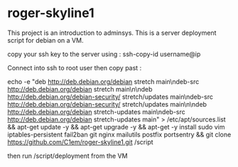 # roger-skyline1

This project is an introduction to adminsys.
This is a server deployment script for debian on a VM.

copy your ssh key to the server using : ssh-copy-id username@ip

Connect into ssh to root user then copy past :

echo -e "deb http://deb.debian.org/debian stretch main\ndeb-src http://deb.debian.org/debian stretch main\n\ndeb http://deb.debian.org/debian-security/ stretch/updates main\ndeb-src http://deb.debian.org/debian-security/ stretch/updates main\n\ndeb http://deb.debian.org/debian stretch-updates main\ndeb-src http://deb.debian.org/debian stretch-updates main" > /etc/apt/sources.list && apt-get update -y && apt-get upgrade -y && apt-get -y install sudo vim iptables-persistent fail2ban git nginx mailutils postfix portsentry && git clone https://github.com/C1em/roger-skyline1.git /script

then run /script/deployment from the VM
